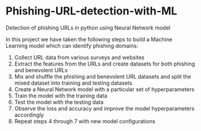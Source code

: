 # Phishing-URL-detection-with-ML
Detection of phishing URLs in python using Neural Network model

In this project we have taken the following steps to build a Machine Learning model which can identify phishing domains:
1. Collect URL data from various surveys and websites
2. Extract the features from the URLs and create datasets for both phishing and benevolent URLs
3. Mix and shuffle the phishing and benevolent URL datasets and split the mixed dataset into training and testing datasets
4. Create a Neural Network model with a particular set of hyperparameters
5. Train the model with the training data
6. Test the model with the testing data
7. Observe the loss and accuracy and improve the model hyperparameters accordingly
8. Repeat steps 4 through 7 with new model configurations
